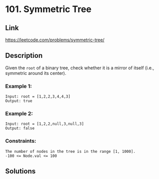 # 101. Symmetric Tree

## Link
https://leetcode.com/problems/symmetric-tree/

## Description

Given the `root` of a binary tree, check whether it is a mirror of itself (i.e., symmetric around its center).

### Example 1:
```
Input: root = [1,2,2,3,4,4,3]
Output: true
```

### Example 2:
```
Input: root = [1,2,2,null,3,null,3]
Output: false
```
 
### Constraints:
```
The number of nodes in the tree is in the range [1, 1000].
-100 <= Node.val <= 100
```

## Solutions
